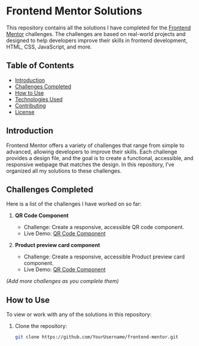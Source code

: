 # Frontend Mentor Solutions

This repository contains all the solutions I have completed for the [Frontend Mentor](https://www.frontendmentor.io/) challenges. The challenges are based on real-world projects and designed to help developers improve their skills in frontend development, HTML, CSS, JavaScript, and more.

## Table of Contents

- [Introduction](#introduction)
- [Challenges Completed](#challenges-completed)
- [How to Use](#how-to-use)
- [Technologies Used](#technologies-used)
- [Contributing](#contributing)
- [License](#license)

## Introduction

Frontend Mentor offers a variety of challenges that range from simple to advanced, allowing developers to improve their skills. Each challenge provides a design file, and the goal is to create a functional, accessible, and responsive webpage that matches the design. In this repository, I’ve organized all my solutions to these challenges.

## Challenges Completed

Here is a list of the challenges I have worked on so far:

1. **QR Code Component**  
   - Challenge: Create a responsive, accessible QR code component.
   - Live Demo: [QR Code Component](https://pinkycode73.github.io/FrontendMentor/qr-code-component-main/)
  
2. **Product preview card component**  
   - Challenge: Create a responsive, accessible Product preview card component.
   - Live Demo: [QR Code Component](https://pinkycode73.github.io/FrontendMentor/qr-code-component-main/](https://pinkycode73.github.io/FrontendMentor/product-preview-card-component-main/))


*(Add more challenges as you complete them)*

## How to Use

To view or work with any of the solutions in this repository:

1. Clone the repository:

   ```bash
   git clone https://github.com/YourUsername/frontend-mentor.git
